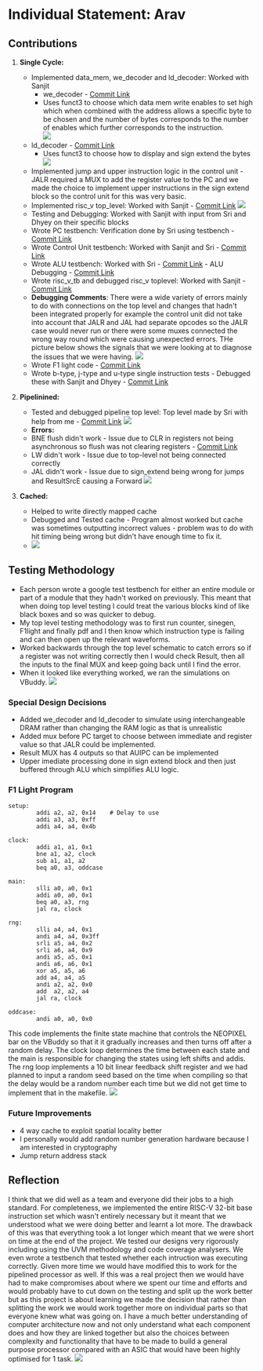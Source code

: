# Individual Statement: Arav
## Contributions
1. **Single Cycle:**
   - Implemented data_mem, we_decoder and ld_decoder: Worked with Sanjit
     	- we_decoder - [Commit Link](https://github.com/SanjitRaman/Team-10-RISC-V/commit/30580f67b0f426a6d60ad5d37643752995436fc8)
   	 	- Uses funct3 to choose which data mem write enables to set high which when combined with the address allows a specific byte to be chosen and the number of bytes corresponds to the number of enables which further corresponds to the instruction. \
       	  ![](/images/we_decoder_schematic.png)  
   	- ld_decoder - [Commit Link](https://github.com/SanjitRaman/Team-10-RISC-V/commit/4012217fc36a53068556f6b54cbb3c0e2712ae9e)
   	   	- Uses funct3 to choose how to display and sign extend the bytes
   	  ![](/images/ld_decoder_schematic.png)
   - Implemented jump and upper instruction logic in the control unit - JALR required a MUX to add the register value to the PC and we made the choice to implement upper instructions in the sign extend block so the control unit for this was very basic.
   - Implemented risc_v top_level: Worked with Sanjit - [Commit Link](https://github.com/SanjitRaman/Team-10-RISC-V/commit/0a82bcc4988f2e8f48330b726470f37e9c3749ba)
     ![](/images/single-cycle-schematic.png) 
   - Testing and Debugging: Worked with Sanjit with input from Sri and Dhyey on their specific blocks
   	- Wrote PC testbench: Verification done by Sri using testbench - [Commit Link](https://github.com/SanjitRaman/Team-10-RISC-V/commit/729030a22c16d17d55056e1d6e444a3a56609637)
   	- Wrote Control Unit testbench: Worked with Sanjit and Sri - [Commit Link](https://github.com/SanjitRaman/Team-10-RISC-V/commit/effa93acdc25a545cf146b3369eccb2bd4304473)
   	- Wrote ALU testbench: Worked with Sri - [Commit Link](https://github.com/SanjitRaman/Team-10-RISC-V/commit/a22e41885a22777edf9342813070eaf678358067)
        	- ALU Debugging - [Commit Link](https://github.com/SanjitRaman/Team-10-RISC-V/commit/6d3f41905d0783726a24fecd44d7bb624322946e)
   	- Wrote risc_v_tb and debugged risc_v toplevel: Worked with Sanjit - [Commit Link](https://github.com/SanjitRaman/Team-10-RISC-V/commit/6aa9bf33563dc8a23db23740f8e3b7725d6e2843)
	- **Debugging Comments**: There were a wide variety of errors mainly to do with connections on the top level and changes that hadn't been integrated properly for example the control unit did not take into account that JALR and JAL had separate opcodes so the JALR case would never run or there were some muxes connected the wrong way round which were causing unexpected errors. THe picture below shows the signals that we were looking at to diagnose the issues that we were having.
   	  ![](/images/pdfDebug.png) 
   	- Wrote F1 light code - [Commit Link](https://github.com/SanjitRaman/Team-10-RISC-V/commit/253b0befefa0293b3ab837c1599b318cc26dc482)
   	- Wrote b-type, j-type and u-type single instruction tests - Debugged these with Sanjit and Dhyey - [Commit Link](https://github.com/SanjitRaman/Team-10-RISC-V/commit/991bcd032fbab5b5c8cdf697092155b1145bfd39)
   	  
3. **Pipelinined:**
   - Tested and debugged pipeline top level: Top level made by Sri with help from me - [Commit Link](https://github.com/SanjitRaman/Team-10-RISC-V/commit/958d043b2ce32c2cf5880e0456c0ce58bbd49636)
     ![](/images/pipelined_schematic.png) 
   - **Errors:**
   	- BNE flush didn't work - Issue due to CLR in registers not being asynchronous so flush was not clearing registers - [Commit Link](https://github.com/San:jitRaman/Team-10-RISC-V/commit/c7d31306cd6da32eb7b4c5b3ca99df231a00150c)
   	- LW didn't work - Issue due to top-level not being connected correctly
   	- JAL didn't work - Issue due to sign_extend being wrong for jumps and ResultSrcE causing a Forward
   ![](/images/pipelinedebug.png)

4. **Cached:**
   - Helped to write directly mapped cache
   - Debugged and Tested cache - Program almost worked but cache was sometimes outputting incorrect values - problem was to do with hit timing being wrong but didn't have enough time to fix it.
   - ![](/images/DebuggingCache.png)  
   
## Testing Methodology
- Each person wrote a google test testbench for either an entire module or part of a module that they hadn't worked on previously. This meant that when doing top level testing I could treat the 		various blocks kind of like black boxes and so was quicker to debug.
- My top level testing methodology was to first run counter, sinegen, F1light and finally pdf and I then know which instruction type is failing and can then open up the relevant waveforms.
- Worked backwards through the top level schematic to catch errors so if a register was not writing correctly then I would check Result, then all the inputs to the final MUX and keep going back until I find the error.
- When it looked like everything worked, we ran the simulations on VBuddy.
![](/images/Gaussian-photo.png)
	
### Special Design Decisions
- Added we_decoder and ld_decoder to simulate using interchangeable DRAM rather than changing the RAM logic as that is unrealistic
- Added mux before PC target to choose between immediate and register value so that JALR could be implemented.
- Result MUX has 4 outputs so that AUIPC can be implemented
- Upper imediate processing done in sign extend block and then just buffered through ALU which simplifies ALU logic.

### F1 Light Program
	setup:
    		addi a2, a2, 0x14    # Delay to use
    		addi a3, a3, 0xff
    		addi a4, a4, 0x4b

	clock:
    		addi a1, a1, 0x1
    		bne a1, a2, clock
    		sub a1, a1, a2
    		beq a0, a3, oddcase

	main:
    		slli a0, a0, 0x1
    		addi a0, a0, 0x1
    		beq a0, a3, rng
    		jal ra, clock 

	rng:
    		slli a4, a4, 0x1
    		andi a4, a4, 0x3ff
    		srli a5, a4, 0x2
    		srli a6, a4, 0x9
    		andi a5, a5, 0x1
    		andi a6, a6, 0x1
    		xor a5, a5, a6
    		add a4, a4, a5
    		andi a2, a2, 0x0
    		add  a2, a2, a4
    		jal ra, clock 
	
 	oddcase:
    		andi a0, a0, 0x0
This code implements the finite state machine that controls the NEOPIXEL bar on the VBuddy so that it it gradually increases and then turns off after a random delay. The clock loop determines the time between each state and the main is responsible for changing the states using left shifts and addis. The rng loop implements a 10 bit linear feedback shift register and we had planned to input a random seed based on the time when compiling so that the delay would be a random number each time but we did not get time to implement that in the makefile.
![](/images/F1Light.png)

### Future Improvements
- 4 way cache to exploit spatial locality better
- I personally would add random number generation hardware because I am interested in cryptography
- Jump return address stack

## Reflection
I think that we did well as a team and everyone did their jobs to a high standard. For completeness, we implemented the entire RISC-V 32-bit base instruction set which wasn't entirely necessary but it meant that we understood what we were doing better and learnt a lot more. The drawback of this was that everything took a lot longer which meant that we were short on time at the end of the project. We tested our designs very rigorously including using the UVM methodology and code coverage analysers. We even wrote a testbench that tested whether each intruction was executing correctly. Given more time we would have modified this to work for the pipelined processor as well. If this was a real project then we would have had to make compromises about where we spent our time and efforts and would probably have to cut down on the testing and split up the work better but as this project is about learning we made the decision that rather than splitting the work we would work together more on individual parts so that everyone knew what was going on. I have a much better understanding of computer architecture now and not only understand what each component does and how they are linked together but also the choices between complexity and functionality that have to be made to build a general purpose processor compared with an ASIC that would have been highly optimised for 1 task.
![](/images/control_unit_line_coverage.png) 




